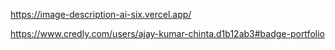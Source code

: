 https://image-description-ai-six.vercel.app/

https://www.credly.com/users/ajay-kumar-chinta.d1b12ab3#badge-portfolio
